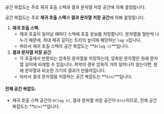 공간 복잡도는 주로 재귀 호출 스택과 결과 문자열 저장 공간에 의해 결정됩니다.

공간 복잡도는 주로 **재귀 호출 스택**과 **결과 문자열 저장 공간**에 의해 결정됩니다.
1. **재귀 호출 스택**:
    - 재귀 호출이 일어날 때마다 스택에 호출 정보를 저장합니다. 문자열을 절반씩 나누기 때문에, 최대 재귀 깊이는 트리의 높이에 해당하는 `log n`입니다.
    - 따라서 재귀 호출 스택의 공간 복잡도는 **`O(log n)`**입니다.
2. **결과 문자열 저장 공간**:
    - 각 호출에서 반환되는 압축된 문자열을 저장하는데, 압축된 문자열은 원래 문자열 길이에 비례할 수 있습니다. 최악의 경우 압축이 거의 일어나지 않는다면, 원래 문자열과 비슷한 크기의 결과가 만들어집니다.
    - 따라서 결과 문자열을 저장하는 공간 복잡도는 **`O(n)`**입니다.
#### 전체 공간 복잡도:
- 재귀 호출 스택 공간이 `O(log n)`, 결과 문자열 저장 공간이 `O(n)`이므로, 전체 공간 복잡도는 **`O(n)`**입니다.